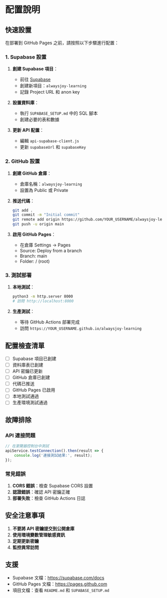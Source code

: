 # 配置說明

## 快速設置

在部署到 GitHub Pages 之前，請按照以下步驟進行配置：

### 1. Supabase 設置

1. **創建 Supabase 項目**：
   - 前往 [Supabase](https://supabase.com)
   - 創建新項目：`alwaysjoy-learning`
   - 記錄 Project URL 和 anon key

2. **設置資料庫**：
   - 執行 `SUPABASE_SETUP.md` 中的 SQL 腳本
   - 創建必要的表和數據

3. **更新 API 配置**：
   - 編輯 `api-supabase-client.js`
   - 更新 `supabaseUrl` 和 `supabaseKey`

### 2. GitHub 設置

1. **創建 GitHub 倉庫**：
   - 倉庫名稱：`alwaysjoy-learning`
   - 設置為 Public 或 Private

2. **推送代碼**：
   ```bash
   git add .
   git commit -m "Initial commit"
   git remote add origin https://github.com/YOUR_USERNAME/alwaysjoy-learning.git
   git push -u origin main
   ```

3. **啟用 GitHub Pages**：
   - 在倉庫 Settings → Pages
   - Source: Deploy from a branch
   - Branch: main
   - Folder: / (root)

### 3. 測試部署

1. **本地測試**：
   ```bash
   python3 -m http.server 8000
   # 訪問 http://localhost:8000
   ```

2. **生產測試**：
   - 等待 GitHub Actions 部署完成
   - 訪問 `https://YOUR_USERNAME.github.io/alwaysjoy-learning`

## 配置檢查清單

- [ ] Supabase 項目已創建
- [ ] 資料庫表已創建
- [ ] API 密鑰已更新
- [ ] GitHub 倉庫已創建
- [ ] 代碼已推送
- [ ] GitHub Pages 已啟用
- [ ] 本地測試通過
- [ ] 生產環境測試通過

## 故障排除

### API 連接問題
```javascript
// 在瀏覽器控制台中測試
apiService.testConnection().then(result => {
    console.log('連接測試結果:', result);
});
```

### 常見錯誤
1. **CORS 錯誤**：檢查 Supabase CORS 設置
2. **認證錯誤**：確認 API 密鑰正確
3. **部署失敗**：檢查 GitHub Actions 日誌

## 安全注意事項

1. **不要將 API 密鑰提交到公開倉庫**
2. **使用環境變數管理敏感資訊**
3. **定期更新密鑰**
4. **監控異常訪問**

## 支援

- Supabase 文檔：https://supabase.com/docs
- GitHub Pages 文檔：https://pages.github.com
- 項目文檔：查看 `README.md` 和 `SUPABASE_SETUP.md`
